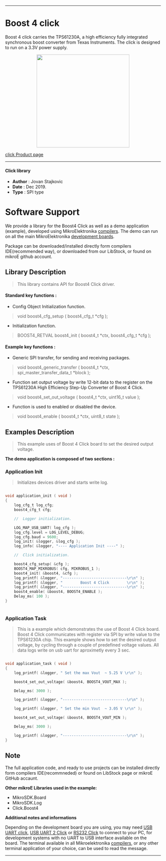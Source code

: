 

---
# Boost 4 click

Boost 4 click carries the TPS61230A, a high efficiency fully integrated synchronous boost converter from Texas Instruments. The click is designed to run on a 3.3V power supply.

<p align="center">
  <img src="http://download.mikroe.com/images/click_for_ide/boost4_click.png" height=300px>
</p>

[click Product page](<https://www.mikroe.com/boost-4-click>)

---


#### Click library 

- **Author**        : Jovan Stajkovic
- **Date**          : Dec 2019.
- **Type**          : SPI type


# Software Support

We provide a library for the Boost4 Click 
as well as a demo application (example), developed using MikroElektronika 
[compilers](http://shop.mikroe.com/compilers). 
The demo can run on all the main MikroElektronika [development boards](http://shop.mikroe.com/development-boards).

Package can be downloaded/installed directly form compilers IDE(recommended way), or downloaded from our LibStock, or found on mikroE github account. 

## Library Description

> This library contains API for Boost4 Click driver.

#### Standard key functions :

- Config Object Initialization function.
> void boost4_cfg_setup ( boost4_cfg_t *cfg ); 
 
- Initialization function.
> BOOST4_RETVAL boost4_init ( boost4_t *ctx, boost4_cfg_t *cfg );


#### Example key functions :

- Generic SPI transfer, for sending and receiving packages.
> void boost4_generic_transfer ( boost4_t *ctx, spi_master_transfer_data_t *block );
 
- Function set output voltage by write 12-bit data to the register on the TPS61230A High Efficiency Step-Up Converter of Boost 4 Click.
> void boost4_set_out_voltage ( boost4_t *ctx, uint16_t value );

- Function is used to enabled or disabled the device.
> void boost4_enable ( boost4_t *ctx, uint8_t state );

## Examples Description

> 
> This example uses of Boost 4 Click board to set the desired output voltage.
> 

**The demo application is composed of two sections :**

### Application Init 

>
> Initializes devices driver and starts write log.
> 

```c

void application_init ( void )
{
    log_cfg_t log_cfg;
    boost4_cfg_t cfg;

    //  Logger initialization.

    LOG_MAP_USB_UART( log_cfg );
    log_cfg.level = LOG_LEVEL_DEBUG;
    log_cfg.baud = 9600;
    log_init( &logger, &log_cfg );
    log_info( &logger, "---- Application Init ----" );

    //  Click initialization.

    boost4_cfg_setup( &cfg );
    BOOST4_MAP_MIKROBUS( cfg, MIKROBUS_1 );
    boost4_init( &boost4, &cfg );
    log_printf( &logger, "-----------------------------\r\n" );
    log_printf( &logger, "        Boost 4 Click        \r\n" );
    log_printf( &logger, "-----------------------------\r\n" );
    boost4_enable( &boost4, BOOST4_ENABLE );
    Delay_ms( 100 );
}
  
```

### Application Task

>
>  This is a example which demonstrates the use of Boost 4 Click board.
>  Boost 4 Click communicates with register via SPI by write value to the 
>  TPS61230A chip. This example shows how to set the desired output voltage, 
>  by cycling through a couple of predefined voltage values. All data logs 
>  write on usb uart for aproximetly every 3 sec.
> 

```c

void application_task ( void )
{
    log_printf( &logger, " Set the max Vout  ~ 5.25 V \r\n" );

    boost4_set_out_voltage( &boost4, BOOST4_VOUT_MAX );

    Delay_ms( 3000 );

    log_printf( &logger, "-----------------------------\r\n" );

    log_printf( &logger, " Set the min Vout  ~ 3.05 V \r\n" );

    boost4_set_out_voltage( &boost4, BOOST4_VOUT_MIN );

    Delay_ms( 3000 );

    log_printf( &logger, "-----------------------------\r\n" );
}  

```

## Note

The full application code, and ready to use projects can be  installed directly form compilers IDE(recommneded) or found on LibStock page or mikroE GitHub accaunt.

**Other mikroE Libraries used in the example:** 

- MikroSDK.Board
- MikroSDK.Log
- Click.Boost4

**Additional notes and informations**

Depending on the development board you are using, you may need 
[USB UART click](http://shop.mikroe.com/usb-uart-click), 
[USB UART 2 Click](http://shop.mikroe.com/usb-uart-2-click) or 
[RS232 Click](http://shop.mikroe.com/rs232-click) to connect to your PC, for 
development systems with no UART to USB interface available on the board. The 
terminal available in all Mikroelektronika 
[compilers](http://shop.mikroe.com/compilers), or any other terminal application 
of your choice, can be used to read the message.



---
